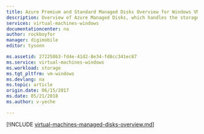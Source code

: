 ```yaml
---
title: Azure Premium and Standard Managed Disks Overview for Windows VMs| Azure
description: Overview of Azure Managed Disks, which handles the storage accounts for you when using Azure Windows VMs
services: virtual-machines-windows
documentationcenter: na
author: rockboyfor
manager: digimobile
editor: tysonn

ms.assetid: 272250b3-fd4e-41d2-8e34-fd8cc341ec87
ms.service: virtual-machines-windows
ms.workload: storage
ms.tgt_pltfrm: vm-windows
ms.devlang: na
ms.topic: article
origin.date: 06/15/2017
ms.date: 05/21/2018
ms.author: v-yeche

---
```

[!INCLUDE [virtual-machines-managed-disks-overview.md](../../../includes/virtual-machines-managed-disks-overview.md)]
<!-- Update_Description: update meta properties -->